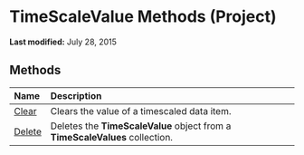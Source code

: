 
# TimeScaleValue Methods (Project)

 **Last modified:** July 28, 2015


## Methods



|**Name**|**Description**|
|:-----|:-----|
| [Clear](3ed3a584-5496-cdf4-eafa-e0ecdd01edfd.md)|Clears the value of a timescaled data item.|
| [Delete](ebe03270-1713-77f9-1ac9-97922b2aa612.md)|Deletes the  **TimeScaleValue** object from a **TimeScaleValues** collection.|
